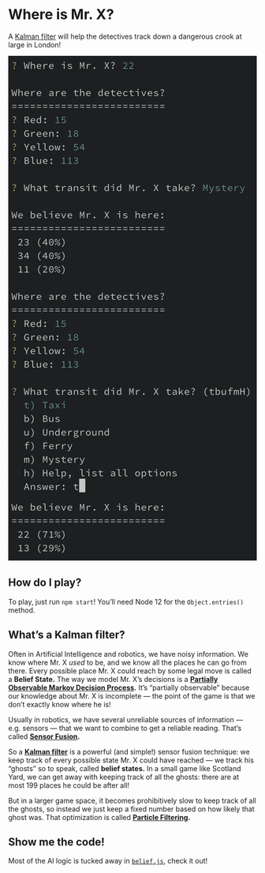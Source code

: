 Where is Mr. X?
===============

A [Kalman filter](https://en.wikipedia.org/wiki/Kalman_filter) will help the detectives track down a dangerous crook at large in London!

![Example gameplay](./demo.png)

How do I play?
--------------

To play, just run `npm start`! You’ll need Node 12 for the `Object.entries()` method.

What’s a Kalman filter?
-----------------------

Often in Artificial Intelligence and robotics, we have noisy information. We know where Mr. X *used* to be, and we know all the places he can go from there. Every possible place Mr. X could reach by some legal move is called a **Belief State.** The way we model Mr. X’s decisions is a **[Partially Observable Markov Decision Process](https://en.wikipedia.org/wiki/Partially_observable_Markov_decision_process).** It’s “partially observable” because our knowledge about Mr. X is incomplete — the point of the game is that we don’t exactly know where he is!

Usually in robotics, we have several unreliable sources of information — e.g. sensors — that we want to combine to get a reliable reading. That’s called **[Sensor Fusion](https://en.wikipedia.org/wiki/Sensor_fusion).**

So a **[Kalman filter](https://en.wikipedia.org/wiki/Kalman_filter)** is a powerful (and simple!) sensor fusion technique: we keep track of every possible state Mr. X could have reached — we track his “ghosts” so to speak, called **belief states.** In a small game like Scotland Yard, we can get away with keeping track of all the ghosts: there are at most 199 places he could be after all!

But in a larger game space, it becomes prohibitively slow to keep track of all the ghosts, so instead we just keep a fixed number based on how likely that ghost was. That optimization is called **[Particle Filtering](https://en.wikipedia.org/wiki/Particle_filter).**

Show me the code!
-----------------

Most of the AI logic is tucked away in [`belief.js`](./belief.js), check it out!
